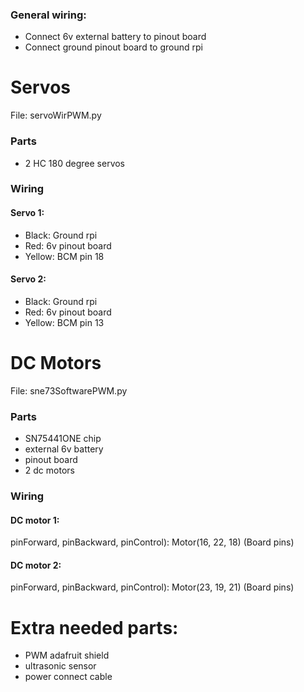 ### General wiring:
- Connect 6v external battery to pinout board
- Connect ground pinout board to ground rpi

# Servos
File: servoWirPWM.py

### Parts
- 2 HC 180 degree servos

### Wiring

#### Servo 1:
- Black: Ground rpi
- Red: 6v pinout board
- Yellow: BCM pin 18

#### Servo 2:
- Black: Ground rpi
- Red: 6v pinout board
- Yellow: BCM pin 13


# DC Motors
File: sne73SoftwarePWM.py

### Parts
- SN75441ONE chip
- external 6v battery
- pinout board
- 2 dc motors

### Wiring
#### DC motor 1:
pinForward, pinBackward, pinControl):
Motor(16, 22, 18) (Board pins)

#### DC motor 2:
pinForward, pinBackward, pinControl):
Motor(23, 19, 21) (Board pins)


# Extra needed parts:
- PWM adafruit shield
- ultrasonic sensor
- power connect cable
